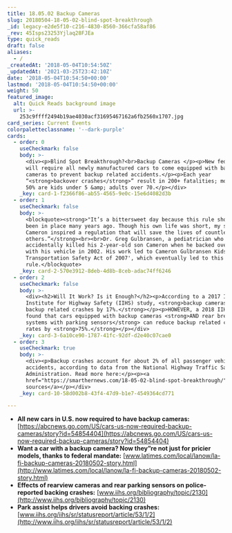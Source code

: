 ```yaml
---
title: 18.05.02 Backup Cameras
slug: 20180504-18-05-02-blind-spot-breakthrough
_id: legacy-e2de5f10-c216-4830-8560-366cfa58af86
_rev: 45Isps23253Yjlaq28FJEa
type: quick_reads
draft: false
aliases:
  - /
_createdAt: '2018-05-04T10:54:50Z'
_updatedAt: '2021-03-25T23:42:10Z'
date: '2018-05-04T10:54:50+00:00'
lastmod: '2018-05-04T10:54:50+00:00'
weight: 50
featured_image:
  alt: Quick Reads background image
  url: >-
    253c9ffff2494b19ae4030acf31695467162a6fb2560x1707.jpg
card_series: Current Events
colorpaletteclassname: '--dark-purple'
cards:
  - order: 0
    useCheckmark: false
    body: >-
      <div><p>Blind Spot Breakthrough?<br>Backup Cameras </p><p>New federal rule
      will require all newly manufactured cars to come equipped with backup
      cameras to prevent backup related accidents.</p><p>Each year
      “<strong>backover crashes</strong>” result in 200+ fatalities; more than
      50% are kids under 5 &amp; adults over 70.</p></div>
    _key: card-1-f2366f86-ab55-4565-9e0c-15e6d4082d3b
  - order: 1
    useCheckmark: false
    body: >-
      <blockquote><strong>"It’s a bittersweet day because this rule should have
      been in place many years ago. Though his own life was short, my son
      Cameron inspired a regulation that will save the lives of countless
      others.”</strong><br><br>Dr. Greg Gulbransen, a pediatrician who
      accidentally killed his 2-year-old son Cameron when he backed over him
      with his vehicle in 2002. His work led to Cameron Gulbransen Kids.
      Transportation Safety Act of 2007', which eventually led to this new
      rule.</blockquote>
    _key: card-2-570e3912-8deb-4d8b-8ceb-adac74ff6246
  - order: 2
    useCheckmark: false
    body: >-
      <div><h2>Will It Work? Is it Enough?</h2><p>According to a 2017 Insurance
      Institute for Highway Safety (IIHS) study, <strong>backup cameras reduced
      backup related crashes by 17%.</strong></p><p>HOWEVER, a 2018 IIHS study
      found that cars equipped with backup cameras <strong>AND rear breaking
      systems with parking sensors</strong> can reduce backup related crash
      rates by <strong>75%.</strong></p></div>
    _key: card-3-6a10ce90-1787-41fc-92df-d2e40c07cae0
  - order: 3
    useCheckmark: true
    body: >-
      <div><p>Backup crashes account for about 2% of all passenger vehicle
      accidents, according to data from the National Highway Traffic Safety
      Administration. Read more here:</p><p><a
      href="https://smarthernews.com/18-05-02-blind-spot-breakthrough/">view
      sources</a></p></div>
    _key: card-10-58d002b8-43f4-47d9-b1e7-4549364cd771

---
```

* **All new cars in U.S. now required to have backup cameras:** [https://abcnews.go.com/US/cars-us-now-required-backup-cameras/story?id=54854404](https://abcnews.go.com/US/cars-us-now-required-backup-cameras/story?id=54854404)
* **Want a car with a backup camera? Now they”re not just for pricier models, thanks to federal mandate:** [www.latimes.com/local/lanow/la-fi-backup-cameras-20180502-story.html](http://www.latimes.com/local/lanow/la-fi-backup-cameras-20180502-story.html)
* **Effects of rearview cameras and rear parking sensors on police-reported backing crashes:** [www.iihs.org/bibliography/topic/2130](http://www.iihs.org/bibliography/topic/2130)
* **Park assist helps drivers avoid backing crashes:** [www.iihs.org/iihs/sr/statusreport/article/53/1/2](http://www.iihs.org/iihs/sr/statusreport/article/53/1/2)